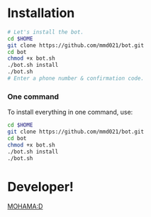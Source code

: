 # Installation

```sh
# Let's install the bot.
cd $HOME
git clone https://github.com/mmd021/bot.git
cd bot
chmod +x bot.sh
./bot.sh install
./bot.sh 
# Enter a phone number & confirmation code.
```
### One command
To install everything in one command, use:
```sh
cd $HOME
git clone https://github.com/mmd021/bot.git
cd bot
chmod +x bot.sh
./bot.sh install
./bot.sh
```
# Developer!

[MOHAMA:D]([Telegram](https://telegram.me/tel_d))
